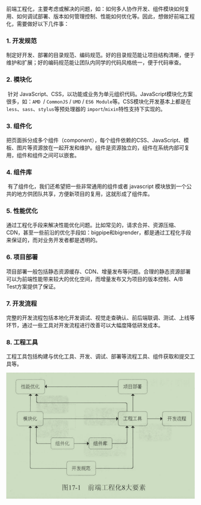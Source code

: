 前端工程化，主要考虑或解决的问题，如：如何多人协作开发、组件模块如何复用、如何调试部署、版本如何管理控制、性能如何优化等。因此，想做好前端工程化，需要做好以下几件事：

### 1. 开发规范

制定好开发、部署的目录规范、编码规范。好的目录规范能让项目结构清晰，便于维护和扩展；好的编码规范能让团队内同学的代码风格统一，便于代码审查。

### 2. 模块化

​	针对 JavaScript、CSS，以功能或业务为单元组织代码。JavaScript模块化方案很多，如：`AMD `/ `CommonJS` / `UMD` / `ES6 Module`等。CSS模块化开发基本上都是在 `less`、`sass`、`stylus`等预处理器的 `import`/`mixin`特性支持下实现的。

### 3. 组件化

​		把页面拆分成多个组件（component），每个组件依赖的CSS、JavaScript、模板、图片等资源放在一起开发和维护。组件是资源独立的，组件在系统内部可复用，组件和组件之间可以嵌套。

### 4. 组件库

​		有了组件化，我们还希望把一些非常通用的组件或者 javascript 模块放到一个公共的地方供团队共享，方便新项目的复用，这就形成了组件库。

### 5. 性能优化

通过工程化手段来解决性能优化问题。比如常见的，请求合并、资源压缩、CDN，甚至一些前沿的优化手段如：bigpipe和bigrender，都是通过工程化手段来保证的，而对业务开发者都是透明的。

### 6. 项目部署

项目部署一般包括静态资源缓存、CDN、增量发布等问题。合理的静态资源部署可以为前端性能带来较大的优化空间，而增量发布又为项目的版本控制、A/B Test方案提供了保证。

### 7. 开发流程

完整的开发流程包括本地化开发调试、视觉走查确认、前后端联调、测试、上线等环节，通过一些工具对开发流程进行改善可以大幅度降低研发成本。

### 8. 工程工具

工程工具包括构建与优化工具、开发、调试、部署等流程工具、组件获取和提交工具等。

![](./img/fe-engineering.png)

